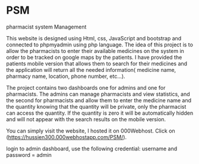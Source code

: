# PSM
pharmacist system Management

This website is designed using Html, css, JavaScript and bootstrap and connected to phpmyadmin using php language. The idea of this project
is to allow the pharmacists to enter their available medicines on the system in order to be tracked on google maps by the patients. 
I have provided the patients mobile version that allows them to search for their medicines and the application will return all the needed
information( medicine name, pharmacy name, location, phone number, etc...).

The project contains two dashboards one for admins and one for pharmacists. The admins can manage pharmacists and view statistics, and the second
for pharmacists and allow them to enter the medicine name and the quantity knowing that the quantity will be private, only the pharmacist can 
access the quantity. If the quantity is zero it will be automatically hidden and will not appear with the search results on the mobile version.

You can simply visit the website, I hosted it on 000Webhost. Click on (https://hussien300.000webhostapp.com/PSM/). 

login to admin dashboard, use the following credential: username and password = admin
